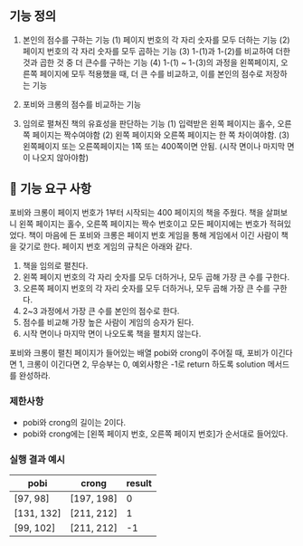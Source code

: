 ## 기능 정의

1. 본인의 점수를 구하는 기능
   (1) 페이지 번호의 각 자리 숫자를 모두 더하는 기능
   (2) 페이지 번호의 각 자리 숫자를 모두 곱하는 기능
   (3) 1-(1)과 1-(2)를 비교하여 더한 것과 곱한 것 중 더 큰수를 구하는 기능
   (4) 1-(1) ~ 1-(3)의 과정을 왼쪽페이지, 오른쪽 페이지에 모두 적용했을 때, 더 큰 수를 비교하고, 이를 본인의 점수로 저장하는 기능

2. 포비와 크롱의 점수를 비교하는 기능

3. 임의로 펼쳐진 책의 유효성을 판단하는 기능
   (1) 입력받은 왼쪽 페이지는 홀수, 오른쪽 페이지는 짝수여야함
   (2) 왼쪽 페이지와 오른쪽 페이지는 한 쪽 차이여야함.
   (3) 왼쪽페이지 또는 오른쪽페이지는 1쪽 또는 400쪽이면 안됨. (시작 면이나 마지막 면이 나오지 않아야함)

## 🚀 기능 요구 사항

포비와 크롱이 페이지 번호가 1부터 시작되는 400 페이지의 책을 주웠다. 책을 살펴보니 왼쪽 페이지는 홀수, 오른쪽 페이지는 짝수 번호이고 모든 페이지에는 번호가 적혀있었다. 책이 마음에 든 포비와 크롱은 페이지 번호 게임을 통해 게임에서 이긴 사람이 책을 갖기로 한다. 페이지 번호 게임의 규칙은 아래와 같다.

1. 책을 임의로 펼친다.
2. 왼쪽 페이지 번호의 각 자리 숫자를 모두 더하거나, 모두 곱해 가장 큰 수를 구한다.
3. 오른쪽 페이지 번호의 각 자리 숫자를 모두 더하거나, 모두 곱해 가장 큰 수를 구한다.
4. 2~3 과정에서 가장 큰 수를 본인의 점수로 한다.
5. 점수를 비교해 가장 높은 사람이 게임의 승자가 된다.
6. 시작 면이나 마지막 면이 나오도록 책을 펼치지 않는다.

포비와 크롱이 펼친 페이지가 들어있는 배열 pobi와 crong이 주어질 때, 포비가 이긴다면 1, 크롱이 이긴다면 2, 무승부는 0, 예외사항은 -1로 return 하도록 solution 메서드를 완성하라.

### 제한사항

-   pobi와 crong의 길이는 2이다.
-   pobi와 crong에는 [왼쪽 페이지 번호, 오른쪽 페이지 번호]가 순서대로 들어있다.

### 실행 결과 예시

| pobi       | crong      | result |
| ---------- | ---------- | ------ |
| [97, 98]   | [197, 198] | 0      |
| [131, 132] | [211, 212] | 1      |
| [99, 102]  | [211, 212] | -1     |
